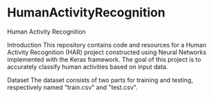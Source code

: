 # HumanActivityRecognition
Human Activity Recognition

Introduction
This repository contains code and resources for a Human Activity Recognition (HAR) project constructed using Neural Networks implemented with the Keras framework. The goal of this project is to accurately classify human activities based on input data.

Dataset
The dataset consists of two parts for training and testing, respectively named "train.csv" and "test.csv".
